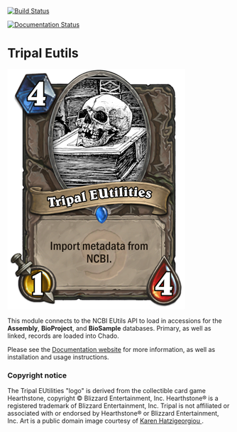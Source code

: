 [![Build Status](https://travis-ci.org/NAL-i5K/tripal_eutils.svg?branch=master)](https://travis-ci.org/NAL-i5K/tripal_eutils)

[![Documentation Status](http://readthedocs.org/projects/tripal-eutils/badge/?version=latest)](https://tripal-eutils.readthedocs.io/en/latest/?badge=latest)

# Tripal Eutils

![Card](docs/_static/EUtils_card.png)

This module connects to the NCBI EUtils API to load in accessions for the **Assembly**, **BioProject**, and **BioSample** databases.  Primary, as well as linked, records are loaded into Chado.

Please see the [Documentation website](https://tripal-eutils.readthedocs.io/en/latest/) for more information, as well as installation and usage instructions.

### Copyright notice

The Tripal EUtilities "logo" is derived from the collectible card game Hearthstone, copyright © Blizzard Entertainment, Inc. Hearthstone® is a registered trademark of Blizzard Entertainment, Inc. Tripal  is not affiliated or associated with or endorsed by Hearthstone® or Blizzard Entertainment, Inc.  Art is a public domain image courtesy of [Karen Hatzigeorgiou ](https://karenswhimsy.com/).
